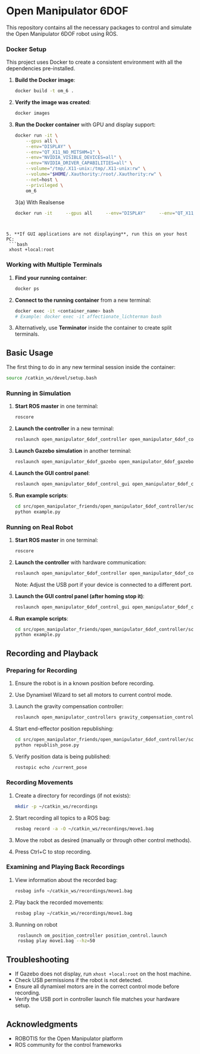 # Open Manipulator 6DOF

This repository contains all the necessary packages to control and simulate the Open Manipulator 6DOF robot using ROS.
### Docker Setup

This project uses Docker to create a consistent environment with all the dependencies pre-installed.

1. **Build the Docker image**:
   ```bash
   docker build -t om_6 .
   ```

2. **Verify the image was created**:
   ```bash
   docker images
   ```

3. **Run the Docker container** with GPU and display support:
   ```bash
   docker run -it \
       --gpus all \
       --env="DISPLAY" \
       --env="QT_X11_NO_MITSHM=1" \
       --env="NVIDIA_VISIBLE_DEVICES=all" \
       --env="NVIDIA_DRIVER_CAPABILITIES=all" \
       --volume="/tmp/.X11-unix:/tmp/.X11-unix:rw" \
       --volume="$HOME/.Xauthority:/root/.Xauthority:rw" \
       --net=host \
       --privileged \
       om_6
   ```

   3(a) With Realsense
   ```bash
   docker run -it     --gpus all     --env="DISPLAY"     --env="QT_X11_NO_MITSHM=1"     --env="NVIDIA_VISIBLE_DEVICES=all"     --env="NVIDIA_DRIVER_CAPABILITIES=all"     --volume="/tmp/.X11-unix:/tmp/.X11-unix:rw"     --volume="$HOME/.Xauthority:/root/.Xauthority:rw"     --volume="/dev:/dev"     --device-cgroup-rule="c 81:* rmw"     --device-cgroup-rule="c 189:* rmw"     --net=host     --privileged     om_n1
  ```
   

5. **If GUI applications are not displaying**, run this on your host PC:
   ```bash
   xhost +local:root
   ```

### Working with Multiple Terminals

1. **Find your running container**:
   ```bash
   docker ps
   ```

2. **Connect to the running container** from a new terminal:
   ```bash
   docker exec -it <container_name> bash
   # Example: docker exec -it affectionate_lichterman bash
   ```

3. Alternatively, use **Terminator** inside the container to create split terminals.

## Basic Usage

The first thing to do in any new terminal session inside the container:

```bash
source /catkin_ws/devel/setup.bash
```

### Running in Simulation

1. **Start ROS master** in one terminal:
   ```bash
   roscore
   ```

2. **Launch the controller** in a new terminal:
   ```bash
   roslaunch open_manipulator_6dof_controller open_manipulator_6dof_controller.launch use_platform:=false
   ```

3. **Launch Gazebo simulation** in another terminal:
   ```bash
   roslaunch open_manipulator_6dof_gazebo open_manipulator_6dof_gazebo.launch
   ```

4. **Launch the GUI control panel**:
   ```bash
   roslaunch open_manipulator_6dof_control_gui open_manipulator_6dof_control_gui.launch
   ```

5. **Run example scripts**:
   ```bash
   cd src/open_manipulator_friends/open_manipulator_6dof_controller/scripts/
   python example.py
   ```

### Running on Real Robot

1. **Start ROS master** in one terminal:
   ```bash
   roscore
   ```

2. **Launch the controller** with hardware communication:
   ```bash
   roslaunch open_manipulator_6dof_controller open_manipulator_6dof_controller.launch use_platform:=true dynamixel_usb_port:=/dev/ttyUSB0
   ```
   Note: Adjust the USB port if your device is connected to a different port.

3. **Launch the GUI control panel (after homing stop it)**:
   ```bash
   roslaunch open_manipulator_6dof_control_gui open_manipulator_6dof_control_gui.launch
   ```

4. **Run example scripts**:
   ```bash
   cd src/open_manipulator_friends/open_manipulator_6dof_controller/scripts/
   python example.py
   ```

## Recording and Playback

### Preparing for Recording

1. Ensure the robot is in a known position before recording.

2. Use Dynamixel Wizard to set all motors to current control mode.

3. Launch the gravity compensation controller:
   ```bash
   roslaunch open_manipulator_controllers gravity_compensation_controller.launch sim:=false
   ```

4. Start end-effector position republishing:
   ```bash
   cd src/open_manipulator_friends/open_manipulator_6dof_controller/scripts/
   python republish_pose.py
   ```

5. Verify position data is being published:
   ```bash
   rostopic echo /current_pose
   ```

### Recording Movements

1. Create a directory for recordings (if not exists):
   ```bash
   mkdir -p ~/catkin_ws/recordings
   ```

2. Start recording all topics to a ROS bag:
   ```bash
   rosbag record -a -O ~/catkin_ws/recordings/move1.bag
   ```

3. Move the robot as desired (manually or through other control methods).

4. Press Ctrl+C to stop recording.

### Examining and Playing Back Recordings

1. View information about the recorded bag:
   ```bash
   rosbag info ~/catkin_ws/recordings/move1.bag
   ```

2. Play back the recorded movements:
   ```bash
   rosbag play ~/catkin_ws/recordings/move1.bag
   ```
3. Running on robot
   ```bash
    roslaunch om_position_controller position_control.launch
    rosbag play move1.bag --hz=50
   ```


## Troubleshooting

- If Gazebo does not display, run `xhost +local:root` on the host machine.
- Check USB permissions if the robot is not detected.
- Ensure all dynamixel motors are in the correct control mode before recording.
- Verify the USB port in controller launch file matches your hardware setup.



## Acknowledgments

- ROBOTIS for the Open Manipulator platform
- ROS community for the control frameworks
